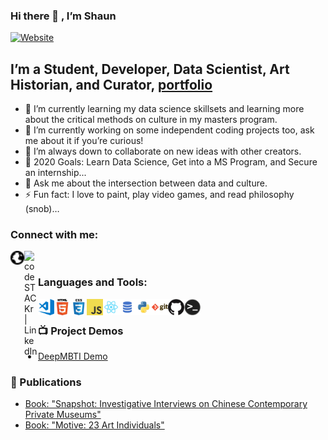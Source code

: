 ### Hi there 👋 , I’m Shaun

[![Website](https://img.shields.io/website?label=codeSTACKr.com&style=for-the-badge&url=https%3A%2F%2Fcodestackr.com)](https://shaunwang1350.github.io/portfolio/)

## I’m a Student, Developer, Data Scientist, Art Historian, and Curator, [portfolio]

- 🌱  I’m currently learning my data science skillsets and learning more about the critical methods on culture in my masters program.
- 🔭  I’m currently working on some independent coding projects too, ask me about it if you’re curious!
- 👯  I’m always down to collaborate on new ideas with other creators.
- 🤔  2020 Goals: Learn Data Science, Get into a MS Program, and Secure an internship...
- 💬  Ask me about the intersection between data and culture.
- ⚡  Fun fact: I love to paint, play video games, and read philosophy (snob)… 

### Connect with me:

[<img align="left" alt="codeSTACKr.com" width="22px" src="https://raw.githubusercontent.com/iconic/open-iconic/master/svg/globe.svg" />][portfolio]
[<img align="left" alt="codeSTACKr | LinkedIn" width="22px" src="https://cdn.jsdelivr.net/npm/simple-icons@v3/icons/linkedin.svg" />][linkedin]

<br />

### Languages and Tools:

<img align="left" alt="Visual Studio Code" width="26px" src="https://raw.githubusercontent.com/github/explore/80688e429a7d4ef2fca1e82350fe8e3517d3494d/topics/visual-studio-code/visual-studio-code.png" />
<img align="left" alt="HTML5" width="26px" src="https://raw.githubusercontent.com/github/explore/80688e429a7d4ef2fca1e82350fe8e3517d3494d/topics/html/html.png" />
<img align="left" alt="CSS3" width="26px" src="https://raw.githubusercontent.com/github/explore/80688e429a7d4ef2fca1e82350fe8e3517d3494d/topics/css/css.png"/>
<img align="left" alt="JavaScript" width="26px" src="https://raw.githubusercontent.com/github/explore/80688e429a7d4ef2fca1e82350fe8e3517d3494d/topics/javascript/javascript.png" />
<img align="left" alt="React" width="26px" src="https://raw.githubusercontent.com/github/explore/80688e429a7d4ef2fca1e82350fe8e3517d3494d/topics/react/react.png" />
<img align="left" alt="SQL" width="26px" src="https://raw.githubusercontent.com/github/explore/80688e429a7d4ef2fca1e82350fe8e3517d3494d/topics/sql/sql.png" />
<img align="left" alt="SQL" width="26px" src="https://raw.githubusercontent.com/github/explore/80688e429a7d4ef2fca1e82350fe8e3517d3494d/topics/python/python.png" />
<img align="left" alt="Git" width="26px" src="https://raw.githubusercontent.com/github/explore/80688e429a7d4ef2fca1e82350fe8e3517d3494d/topics/git/git.png" />
<img align="left" alt="GitHub" width="26px" src="https://raw.githubusercontent.com/github/explore/78df643247d429f6cc873026c0622819ad797942/topics/github/github.png" />
<img align="left" alt="Terminal" width="26px" src="https://raw.githubusercontent.com/github/explore/80688e429a7d4ef2fca1e82350fe8e3517d3494d/topics/terminal/terminal.png" />

<br />

### 📺   Project Demos
- [DeepMBTI Demo](https://youtu.be/g5q-EGc95Cc)

### 📕   Publications
- [Book: "Snapshot: Investigative Interviews on Chinese Contemporary Private Museums"](https://globalcenters.columbia.edu/events/snapshot-discussion-chinese-contemporary-private-art-museums)
- [Book: "Motive: 23 Art Individuals"](https://news.artnet.com/market/ai-weiwei-headlines-new-book-of-interviews-72201)

[linkedin]: https://www.linkedin.com/in/wang-shaun/
[portfolio]: https://shaunwang1350.github.io/portfolio/
